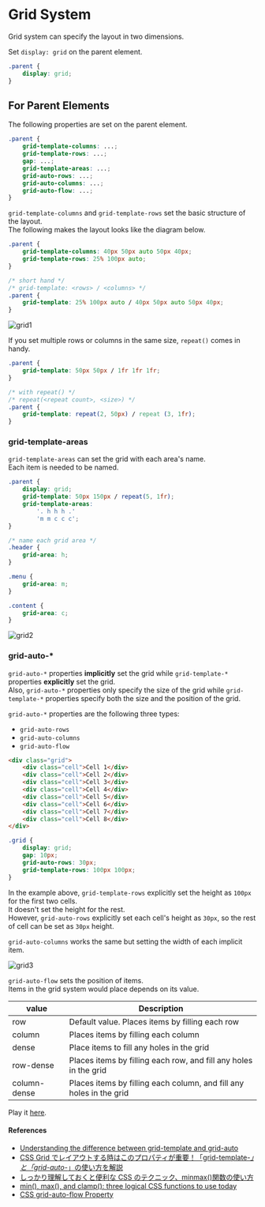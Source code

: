 # Grid System

Grid system can specify the layout in two dimensions.

Set `display: grid` on the parent element.

```css
.parent {
	display: grid;
}
```

## For Parent Elements

The following properties are set on the parent element.

```css
.parent {
	grid-template-columns: ...;
	grid-template-rows: ...;
	gap: ...;
	grid-template-areas: ...;
	grid-auto-rows: ...;
	grid-auto-columns: ...;
	grid-auto-flow: ...;
}
```

`grid-template-columns` and `grid-template-rows` set the basic structure of the layout.<br>
The following makes the layout looks like the diagram below.

```css
.parent {
	grid-template-columns: 40px 50px auto 50px 40px;
	grid-template-rows: 25% 100px auto;
}

/* short hand */
/* grid-template: <rows> / <columns> */
.parent {
	grid-template: 25% 100px auto / 40px 50px auto 50px 40px;
}
```

![grid1](https://user-images.githubusercontent.com/51708229/117223512-cd4a2980-ae48-11eb-8ddc-95ab2bee5975.png)

If you set multiple rows or columns in the same size, `repeat()` comes in handy.

```css
.parent {
	grid-template: 50px 50px / 1fr 1fr 1fr;
}

/* with repeat() */
/* repeat(<repeat count>, <size>) */
.parent {
	grid-template: repeat(2, 50px) / repeat (3, 1fr);
}
```

### grid-template-areas

`grid-template-areas` can set the grid with each area's name.<br>
Each item is needed to be named.

```css
.parent {
	display: grid;
	grid-template: 50px 150px / repeat(5, 1fr);
	grid-template-areas:
		'. h h h .'
		'm m c c c';
}

/* name each grid area */
.header {
	grid-area: h;
}

.menu {
	grid-area: m;
}

.content {
	grid-area: c;
}
```

![grid2](https://user-images.githubusercontent.com/51708229/117291315-c99abf00-aea9-11eb-8e0b-c457a72e8d5b.png)

### grid-auto-\*

`grid-auto-*` properties **implicitly** set the grid while `grid-template-*` properties **explicitly** set the grid.<br>
Also, `grid-auto-*` properties only specify the size of the grid while `grid-template-*` properties specify both the size and the position of the grid.

`grid-auto-*` properties are the following three types:

- `grid-auto-rows`
- `grid-auto-columns`
- `grid-auto-flow`

```html
<div class="grid">
	<div class="cell">Cell 1</div>
	<div class="cell">Cell 2</div>
	<div class="cell">Cell 3</div>
	<div class="cell">Cell 4</div>
	<div class="cell">Cell 5</div>
	<div class="cell">Cell 6</div>
	<div class="cell">Cell 7</div>
	<div class="cell">Cell 8</div>
</div>
```

```css
.grid {
	display: grid;
	gap: 10px;
	grid-auto-rows: 30px;
	grid-template-rows: 100px 100px;
}
```

In the example above, `grid-template-rows` explicitly set the height as `100px` for the first two cells.<br>
It doesn't set the height for the rest.<br>
However, `grid-auto-rows` explicitly set each cell's height as `30px`, so the rest of cell can be set as `30px` height.<br>

`grid-auto-columns` works the same but setting the width of each implicit item.

![grid3](https://user-images.githubusercontent.com/51708229/117288388-69564e00-aea6-11eb-96c7-e292f411f4ca.png)

`grid-auto-flow` sets the position of items.<br>
Items in the grid system would place depends on its value.

| value        | Description                                                         |
| ------------ | ------------------------------------------------------------------- |
| row          | Default value. Places items by filling each row                     |
| column       | Places items by filling each column                                 |
| dense        | Place items to fill any holes in the grid                           |
| row-dense    | Places items by filling each row, and fill any holes in the grid    |
| column-dense | Places items by filling each column, and fill any holes in the grid |

Play it [here](https://www.w3schools.com/cssref/playit.asp?filename=playcss_grid-auto-flow).

#### References

- [Understanding the difference between grid-template and grid-auto](https://bitsofco.de/understanding-the-difference-between-grid-template-and-grid-auto/)
- [CSS Grid でレイアウトする時はこのプロパティが重要！「grid-template-_」と「grid-auto-_」の使い方を解説](https://coliss.com/articles/build-websites/operation/css/difference-between-grid-template-and-grid-auto.html)
- [しっかり理解しておくと便利な CSS のテクニック、minmax()関数の使い方](https://coliss.com/articles/build-websites/operation/css/how-to-use-css-minmax.html)
- [min(), max(), and clamp(): three logical CSS functions to use today](https://web.dev/min-max-clamp/)
- [CSS grid-auto-flow Property](https://www.w3schools.com/cssref/pr_grid-auto-flow.asp)

